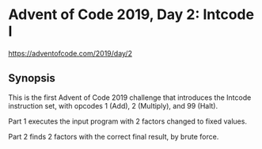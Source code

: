 # Advent of Code 2019, Day 2: Intcode I

https://adventofcode.com/2019/day/2

## Synopsis

This is the first Advent of Code 2019 challenge that introduces the Intcode instruction set, with opcodes 1 (Add), 2 (Multiply), and 99 (Halt).

Part 1 executes the input program with 2 factors changed to fixed values.

Part 2 finds 2 factors with the correct final result, by brute force.
